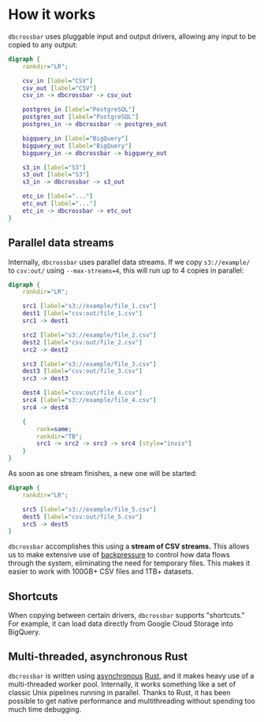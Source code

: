 # How it works

`dbcrossbar` uses pluggable input and output drivers, allowing any input to be copied to any output:

```dot process
digraph {
    rankdir="LR";

    csv_in [label="CSV"]
    csv_out [label="CSV"]
    csv_in -> dbcrossbar -> csv_out

    postgres_in [label="PostgreSQL"]
    postgres_out [label="PostgreSQL"]
    postgres_in -> dbcrossbar -> postgres_out

    bigquery_in [label="BigQuery"]
    bigquery_out [label="BigQuery"]
    bigquery_in -> dbcrossbar -> bigquery_out

    s3_in [label="S3"]
    s3_out [label="S3"]
    s3_in -> dbcrossbar -> s3_out

    etc_in [label="..."]
    etc_out [label="..."]
    etc_in -> dbcrossbar -> etc_out
}

```

## Parallel data streams

Internally, `dbcrossbar` uses parallel data streams. If we copy `s3://example/` to `csv:out/` using `--max-streams=4`, this will run up to 4 copies in parallel:

```dot process
digraph {
    rankdir="LR";

    src1 [label="s3://example/file_1.csv"]
    dest1 [label="csv:out/file_1.csv"]
    src1 -> dest1

    src2 [label="s3://example/file_2.csv"]
    dest2 [label="csv:out/file_2.csv"]
    src2 -> dest2

    src3 [label="s3://example/file_3.csv"]
    dest3 [label="csv:out/file_3.csv"]
    src3 -> dest3

    dest4 [label="csv:out/file_4.csv"]
    src4 [label="s3://example/file_4.csv"]
    src4 -> dest4

    {
        rank=same;
        rankdir="TB";
        src1 -> src2 -> src3 -> src4 [style="invis"]
    }
}
```

As soon as one stream finishes, a new one will be started:

```dot process
digraph {
    rankdir="LR";

    src5 [label="s3://example/file_5.csv"]
    dest5 [label="csv:out/file_5.csv"]
    src5 -> dest5
}
```

`dbcrossbar` accomplishes this using a **stream of CSV streams.** This allows us to make extensive use of [backpressure](https://ferd.ca/queues-don-t-fix-overload.html) to control how data flows through the system, eliminating the need for temporary files. This makes it easier to work with 100GB+ CSV files and 1TB+ datasets.

## Shortcuts

When copying between certain drivers, `dbcrossbar` supports "shortcuts." For example, it can load data directly from Google Cloud Storage into BigQuery.

## Multi-threaded, asynchronous Rust

`dbcrossbar` is written using [asynchronous](https://rust-lang.github.io/async-book/) [Rust](https://www.rust-lang.org/), and it makes heavy use of a multi-threaded worker pool. Internally, it works something like a set of classic Unix pipelines running in parallel. Thanks to Rust, it has been possible to get native performance and multithreading without spending too much time debugging.
